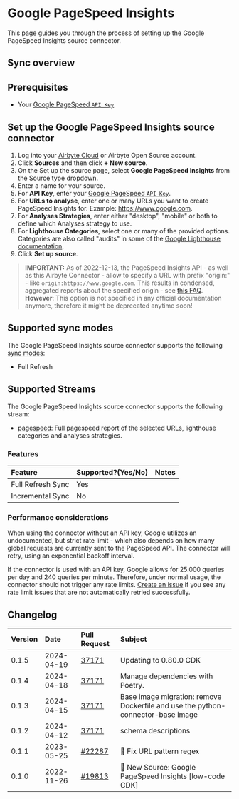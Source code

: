 # Google PageSpeed Insights

This page guides you through the process of setting up the Google PageSpeed Insights source connector.

## Sync overview

## Prerequisites

- Your [Google PageSpeed `API Key`](https://developers.google.com/speed/docs/insights/v5/get-started#APIKey)

## Set up the Google PageSpeed Insights source connector

1. Log into your [Airbyte Cloud](https://cloud.airbyte.com/workspaces) or Airbyte Open Source account.
2. Click **Sources** and then click **+ New source**.
3. On the Set up the source page, select **Google PageSpeed Insights** from the Source type dropdown.
4. Enter a name for your source.
5. For **API Key**, enter your [Google PageSpeed `API Key`](https://developers.google.com/speed/docs/insights/v5/get-started#APIKey).
6. For **URLs to analyse**, enter one or many URLs you want to create PageSpeed Insights for. Example: https://www.google.com.
7. For **Analyses Strategies**, enter either "desktop", "mobile" or both to define which Analyses strategy to use.
8. For **Lighthouse Categories**, select one or many of the provided options. Categories are also called "audits" in some of the [Google Lighthouse documentation](https://developer.chrome.com/docs/lighthouse/overview/).
9. Click **Set up source**.

> **IMPORTANT:** As of 2022-12-13, the PageSpeed Insights API - as well as this Airbyte Connector - allow to specify a URL with prefix "origin:" - like `origin:https://www.google.com`. This results in condensed, aggregated reports about the specified origin - see [this FAQ](https://developers.google.com/speed/docs/insights/faq). **However**: This option is not specified in any official documentation anymore, therefore it might be deprecated anytime soon!

## Supported sync modes

The Google PageSpeed Insights source connector supports the following [sync modes](https://docs.airbyte.com/cloud/core-concepts#connection-sync-modes):

- Full Refresh

## Supported Streams

The Google PageSpeed Insights source connector supports the following stream:

- [pagespeed](https://developers.google.com/speed/docs/insights/v5/get-started#cli): Full pagespeed report of the selected URLs, lighthouse categories and analyses strategies.

### Features

| Feature           | Supported?\(Yes/No\) | Notes |
| :---------------- | :------------------- | :---- |
| Full Refresh Sync | Yes                  |       |
| Incremental Sync  | No                   |       |

### Performance considerations

When using the connector without an API key, Google utilizes an undocumented, but strict rate limit - which also depends on how many global requests are currently sent to the PageSpeed API. The connector will retry, using an exponential backoff interval.

If the connector is used with an API key, Google allows for 25.000 queries per day and 240 queries per minute. Therefore, under normal usage, the connector should not trigger any rate limits.
[Create an issue](https://github.com/airbytehq/airbyte/issues) if you see any rate limit issues that are not automatically retried successfully.

## Changelog

| Version | Date       | Pull Request                                              | Subject                                                                         |
| :------ | :--------- | :-------------------------------------------------------- | :------------------------------------------------------------------------------ |
| 0.1.5   | 2024-04-19 | [37171](https://github.com/airbytehq/airbyte/pull/37171)  | Updating to 0.80.0 CDK                                                          |
| 0.1.4   | 2024-04-18 | [37171](https://github.com/airbytehq/airbyte/pull/37171)  | Manage dependencies with Poetry.                                                |
| 0.1.3   | 2024-04-15 | [37171](https://github.com/airbytehq/airbyte/pull/37171)  | Base image migration: remove Dockerfile and use the python-connector-base image |
| 0.1.2   | 2024-04-12 | [37171](https://github.com/airbytehq/airbyte/pull/37171)  | schema descriptions                                                             |
| 0.1.1   | 2023-05-25 | [#22287](https://github.com/airbytehq/airbyte/pull/22287) | 🐛 Fix URL pattern regex                                                        |
| 0.1.0   | 2022-11-26 | [#19813](https://github.com/airbytehq/airbyte/pull/19813) | 🎉 New Source: Google PageSpeed Insights [low-code CDK]                         |
